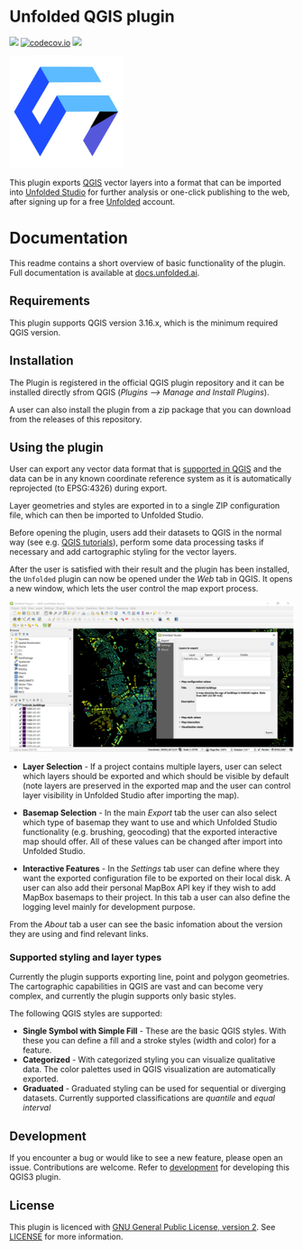 # Unfolded QGIS plugin

![](https://github.com/UnfoldedInc/qgis-plugin/workflows/Tests/badge.svg)
[![codecov.io](https://codecov.io/github/UnfoldedInc/qgis-plugin/coverage.svg?branch=main)](https://codecov.io/github/UnfoldedInc/qgis-plugin?branch=main)
![](https://github.com/UnfoldedInc/qgis-plugin/workflows/Release/badge.svg)

<img src="docs/imgs/uf_qgis_logo.svg" width="200" height="200">

This plugin exports [QGIS](http://qgis.org/) vector layers into a format that can be imported into  [Unfolded Studio](https://studio.unfolded.ai/) for further analysis or one-click publishing to the web, after signing up for a free [Unfolded](https://unfolded.ai/) account.

# Documentation 

This readme contains a short overview of basic functionality of the plugin. Full documentation is available at [docs.unfolded.ai](https://docs.unfolded.ai/integrations/qgis).

## Requirements

This plugin supports QGIS version 3.16.x, which is the minimum required QGIS version. 

## Installation

The Plugin is registered in the official QGIS plugin repository and it can be installed directly sfrom QGIS (*Plugins --> Manage and Install Plugins*). 

A user can also install the plugin from a zip package that you can download from the releases of this repository. 

## Using the plugin

User can export any vector data format that
is [supported in QGIS](https://docs.qgis.org/3.16/en/docs/user_manual/working_with_vector/index.html) and the data can
be in any known coordinate reference system as it is automatically reprojected (to EPSG:4326) during export.

Layer geometries and styles are exported in to a single ZIP configuration file, which can then be imported to Unfolded
Studio.

Before opening the plugin, users add their datasets to QGIS in the normal way (see
e.g. [QGIS tutorials](https://www.qgistutorials.com/en/)), perform some data processing tasks if necessary and add
cartographic styling for the vector layers.

After the user is satisfied with their result and the plugin has been installed, the `Unfolded` plugin can now be opened
under the *Web* tab in QGIS. It opens a new window, which lets the user control the map export process.

![Main plugin dialog](docs/imgs/main_dialog.png)

- **Layer Selection** - If a project contains multiple layers, user can select which layers should be exported and which
  should be visible by default (note layers are preserved in the exported map and the user can control layer visibility
  in Unfolded Studio after importing the map).

- **Basemap Selection** - In the main *Export* tab the user can also select which type of basemap they want to use and
  which Unfolded Studio functionality (e.g. brushing, geocoding) that the exported interactive map should offer. All of
  these values can be changed after import into Unfolded Studio.

- **Interactive Features** - In the *Settings* tab user can define where they want the exported configuration file to be
  exported on their local disk. A user can also add their personal MapBox API key if they wish to add MapBox basemaps to
  their project. In this tab a user can also define the logging level mainly for development purpose.

From the *About* tab a user can see the basic infomation about the version they are using and find relevant links. 

### Supported styling and layer types

Currently the plugin supports exporting line, point and polygon geometries. The cartographic capabilities in QGIS are vast and can become very complex, and currently the plugin supports only basic styles.

The following QGIS styles are supported:

 - **Single Symbol with Simple Fill** - These are the basic QGIS styles. With these you can define a fill and a stroke styles (width and color) for a feature. 
 - **Categorized** - With categorized styling you can visualize qualitative data. The color palettes used in QGIS visualization are automatically exported. 
 - **Graduated** - Graduated styling can be used for sequential or diverging datasets. Currently supported classifications are *quantile* and *equal interval*

## Development

If you encounter a bug or would like to see a new feature, please open an issue. Contributions are welcome. Refer to [development](docs/development.md) for developing this QGIS3 plugin.

## License

This plugin is licenced with
[GNU General Public License, version 2](https://www.gnu.org/licenses/old-licenses/gpl-2.0.en.html).
See [LICENSE](LICENSE) for more information.
